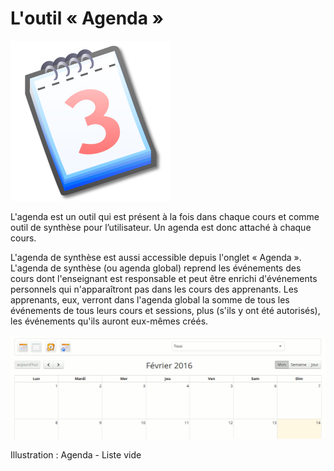 # L'outil « Agenda »

![](../../.gitbook/assets/image302%20%281%29.svg)

L'agenda est un outil qui est présent à la fois dans chaque cours et comme outil de synthèse pour l’utilisateur. Un agenda est donc attaché à chaque cours.

L'agenda de synthèse est aussi accessible depuis l'onglet « Agenda ». L'agenda de synthèse \(ou agenda global\) reprend les événements des cours dont l'enseignant est responsable et peut être enrichi d'événements personnels qui n'apparaîtront pas dans les cours des apprenants. Les apprenants, eux, verront dans l'agenda global la somme de tous les événements de tous leurs cours et sessions, plus \(s'ils y ont été autorisés\), les événements qu'ils auront eux-mêmes créés.

![](../../.gitbook/assets/image229%20%281%29.png)

Illustration : Agenda - Liste vide

